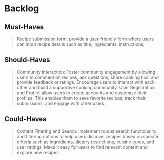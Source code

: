 # Backlog

## Must-Haves

> Recipe submission form, provide a user-friendly form where users can input recipe details such as title, ingredients, instructions,

## Should-Haves

> Community Interaction: Foster community engagement by allowing users to comment on recipes, ask questions, share cooking tips, and provide feedback or ratings.
Encourage users to interact with each other and build a supportive cooking community.
User Registration and Profile: allow users to create accounts and customize their profiles. 
This enables them to save favorite recipes, track their submissions, and engage with other users.


## Could-Haves

> Content Filtering and Search: implement robust search functionality and filtering options to help users discover recipes based on specific criteria such as ingredients, dietary restrictions, cuisine types, and user ratings. Make it easy for users to find relevant content and explore new recipes.